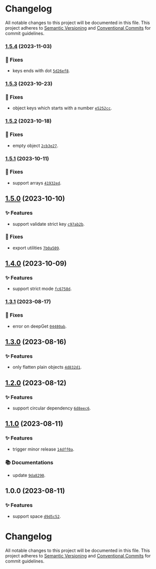 # Changelog

All notable changes to this project will be documented in this file.
This project adheres to [Semantic Versioning](https://semver.org) and [Conventional Commits](https://www.conventionalcommits.org) for commit guidelines.

### [1.5.4](https://github.com/Nikaple/uni-flatten/compare/v1.5.3...v1.5.4) (2023-11-03)

### 🐛 Fixes

- keys ends with dot [`5d26ef8`](https://github.com/Nikaple/uni-flatten/commit/5d26ef8af2e16ab5fa15c01a76e1fa4bbdd1786d).

### [1.5.3](https://github.com/Nikaple/uni-flatten/compare/v1.5.2...v1.5.3) (2023-10-23)

### 🐛 Fixes

- object keys which starts with a number [`e5252cc`](https://github.com/Nikaple/uni-flatten/commit/e5252cc1dc8c00b0ab73d85bec028d2c5f0fa761).

### [1.5.2](https://github.com/Nikaple/uni-flatten/compare/v1.5.1...v1.5.2) (2023-10-18)

### 🐛 Fixes

- empty object [`2cb3e27`](https://github.com/Nikaple/uni-flatten/commit/2cb3e27c2764b3a6c139e6f857b6b63ec2a18e4a).

### [1.5.1](https://github.com/Nikaple/uni-flatten/compare/v1.5.0...v1.5.1) (2023-10-11)

### 🐛 Fixes

- support arrays [`41932ed`](https://github.com/Nikaple/uni-flatten/commit/41932ed333faa7468366229c4b2605aadc4594f8).

## [1.5.0](https://github.com/Nikaple/uni-flatten/compare/v1.4.0...v1.5.0) (2023-10-10)

### ✨ Features

- support validate strict key [`c97ab2b`](https://github.com/Nikaple/uni-flatten/commit/c97ab2b394b2ec4463c4521a681935447969f428).

### 🐛 Fixes

- export utilities [`7b0a509`](https://github.com/Nikaple/uni-flatten/commit/7b0a5095809e24b37c887b778f876ed8d9f5139e).

## [1.4.0](https://github.com/Nikaple/uni-flatten/compare/v1.3.1...v1.4.0) (2023-10-09)

### ✨ Features

- support strict mode [`fc6758d`](https://github.com/Nikaple/uni-flatten/commit/fc6758d22c0603d68eb9fac92c1980e936853493).

### [1.3.1](https://github.com/Nikaple/uni-flatten/compare/v1.3.0...v1.3.1) (2023-08-17)

### 🐛 Fixes

- error on deepGet [`04480ab`](https://github.com/Nikaple/uni-flatten/commit/04480ab59dc254cf619cc75c1adf57488ad2f4c3).

## [1.3.0](https://github.com/Nikaple/uni-flatten/compare/v1.2.0...v1.3.0) (2023-08-16)

### ✨ Features

- only flatten plain objects [`4d832d1`](https://github.com/Nikaple/uni-flatten/commit/4d832d1f1caa12781a04ffb12a6d6e195c77fae1).

## [1.2.0](https://github.com/Nikaple/uni-flatten/compare/v1.1.0...v1.2.0) (2023-08-12)

### ✨ Features

- support circular dependency [`6d8eec6`](https://github.com/Nikaple/uni-flatten/commit/6d8eec61015687573ba791de4cc8b2c4b4428999).

## [1.1.0](https://github.com/Nikaple/uni-flatten/compare/v1.0.0...v1.1.0) (2023-08-11)

### ✨ Features

- trigger minor release [`14dff0a`](https://github.com/Nikaple/uni-flatten/commit/14dff0a45032b84e0fb770bba8b48c6f80542340).

### 📚 Documentations

- update [`9da8290`](https://github.com/Nikaple/uni-flatten/commit/9da82903eb151abd05119fb8f491c754efe73db8).

## 1.0.0 (2023-08-11)

### ✨ Features

- support space [`d9d5c52`](https://github.com/Nikaple/uni-flatten/commit/d9d5c525cd7dd1b356887c9bf18106f5fd7bf236).

# Changelog

All notable changes to this project will be documented in this file.
This project adheres to [Semantic Versioning](https://semver.org) and [Conventional Commits](https://www.conventionalcommits.org) for commit guidelines.
